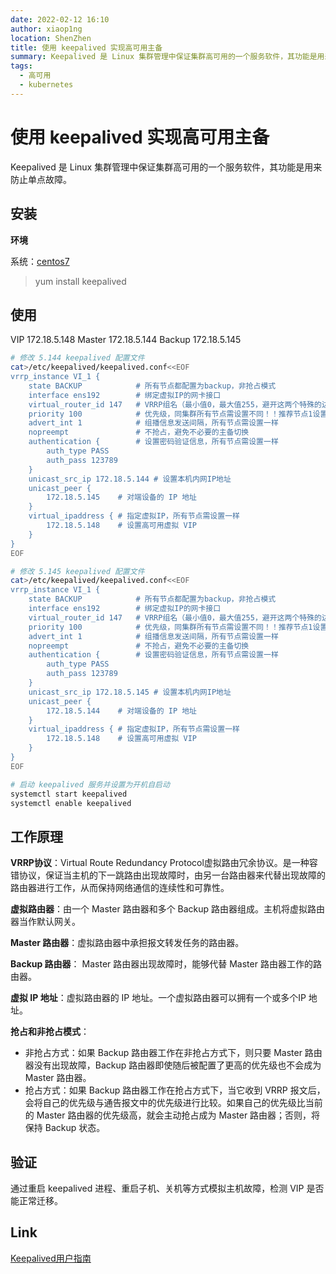 ```yaml
---
date: 2022-02-12 16:10
author: xiaop1ng
location: ShenZhen
title: 使用 keepalived 实现高可用主备 
summary: Keepalived 是 Linux 集群管理中保证集群高可用的一个服务软件，其功能是用来防止单点故障。
tags:
  - 高可用
  - kubernetes
---
```


# 使用 keepalived 实现高可用主备

Keepalived 是 Linux 集群管理中保证集群高可用的一个服务软件，其功能是用来防止单点故障。


## 安装

**环境**

系统：[centos7](http://isoredirect.centos.org/centos/7/isos/x86_64/)

> yum install keepalived

## 使用

VIP 172.18.5.148
Master 172.18.5.144
Backup 172.18.5.145

```sh
# 修改 5.144 keepalived 配置文件
cat>/etc/keepalived/keepalived.conf<<EOF
vrrp_instance VI_1 {
    state BACKUP            # 所有节点都配置为backup，非抢占模式
    interface ens192        # 绑定虚拟IP的网卡接口
    virtual_router_id 147   # VRRP组名（最小值0，最大值255，避开这两个特殊的边界值），同集群所有节点需设置一样，以指明各个节点同属一VRRP组，不同集群需设置为不同
    priority 100            # 优先级，同集群所有节点需设置不同！！推荐节点1设置为100，节点2设置为90，节点3设置为80
    advert_int 1            # 组播信息发送间隔，所有节点需设置一样
    nopreempt               # 不抢占，避免不必要的主备切换
    authentication {        # 设置密码验证信息，所有节点需设置一样
        auth_type PASS
        auth_pass 123789
    }
    unicast_src_ip 172.18.5.144 # 设置本机内网IP地址
    unicast_peer {
        172.18.5.145    # 对端设备的 IP 地址
    }
    virtual_ipaddress { # 指定虚拟IP，所有节点需设置一样 
        172.18.5.148    # 设置高可用虚拟 VIP    
    }
}
EOF

# 修改 5.145 keepalived 配置文件
cat>/etc/keepalived/keepalived.conf<<EOF
vrrp_instance VI_1 {
    state BACKUP            # 所有节点都配置为backup，非抢占模式
    interface ens192        # 绑定虚拟IP的网卡接口
    virtual_router_id 147   # VRRP组名（最小值0，最大值255，避开这两个特殊的边界值），同集群所有节点需设置一样，以指明各个节点同属一VRRP组，不同集群需设置为不同
    priority 100            # 优先级，同集群所有节点需设置不同！！推荐节点1设置为100，节点2设置为90，节点3设置为80
    advert_int 1            # 组播信息发送间隔，所有节点需设置一样
    nopreempt               # 不抢占，避免不必要的主备切换
    authentication {        # 设置密码验证信息，所有节点需设置一样
        auth_type PASS
        auth_pass 123789
    }
    unicast_src_ip 172.18.5.145 # 设置本机内网IP地址
    unicast_peer {
        172.18.5.144    # 对端设备的 IP 地址
    }
    virtual_ipaddress { # 指定虚拟IP，所有节点需设置一样 
        172.18.5.148    # 设置高可用虚拟 VIP    
    }
}
EOF

# 启动 keepalived 服务并设置为开机自启动
systemctl start keepalived
systemctl enable keepalived
```

## 工作原理

**VRRP协议**：Virtual Route Redundancy Protocol虚拟路由冗余协议。是一种容错协议，保证当主机的下一跳路由出现故障时，由另一台路由器来代替出现故障的路由器进行工作，从而保持网络通信的连续性和可靠性。

**虚拟路由器**：由一个 Master 路由器和多个 Backup 路由器组成。主机将虚拟路由器当作默认网关。

**Master 路由器**：虚拟路由器中承担报文转发任务的路由器。

**Backup 路由器**： Master 路由器出现故障时，能够代替 Master 路由器工作的路由器。

**虚拟 IP 地址**：虚拟路由器的 IP 地址。一个虚拟路由器可以拥有一个或多个IP 地址。

**抢占和非抢占模式**：

- 非抢占方式：如果 Backup 路由器工作在非抢占方式下，则只要 Master 路由器没有出现故障，Backup 路由器即使随后被配置了更高的优先级也不会成为Master 路由器。
- 抢占方式：如果 Backup 路由器工作在抢占方式下，当它收到 VRRP 报文后，会将自己的优先级与通告报文中的优先级进行比较。如果自己的优先级比当前的 Master 路由器的优先级高，就会主动抢占成为 Master 路由器；否则，将保持 Backup 状态。

## 验证

通过重启 keepalived 进程、重启子机、关机等方式模拟主机故障，检测 VIP 是否能正常迁移。


## Link

[Keepalived用户指南](https://keepalived-doc.readthedocs.io/zh_CN/latest/)
